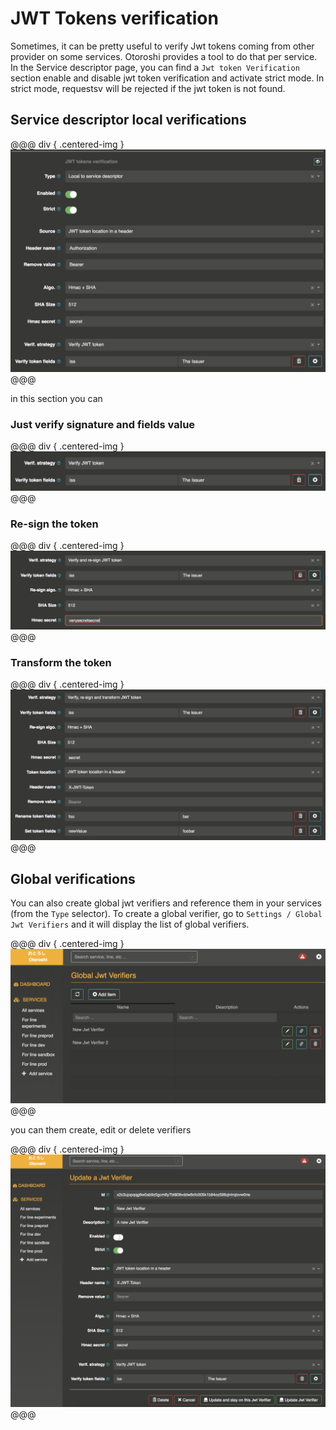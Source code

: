 # JWT Tokens verification

Sometimes, it can be pretty useful to verify Jwt tokens coming from other provider on some services. Otoroshi provides a tool to do that per service. In the Service descriptor page, you can find a `Jwt token Verification` section enable and disable jwt token verification and activate strict mode. In strict mode, requestsv will be rejected if the jwt token is not found.

## Service descriptor local verifications

@@@ div { .centered-img }
<img src="../img/jwt-verif-capture.png" />
@@@

in this section you can 

### Just verify signature and fields value

@@@ div { .centered-img }
<img src="../img/jwt-verif-verify.png" />
@@@

### Re-sign the token

@@@ div { .centered-img }
<img src="../img/jwt-verif-resign.png" />
@@@

### Transform the token

@@@ div { .centered-img }
<img src="../img/jwt-verif-transform.png" />
@@@

## Global verifications

You can also create global jwt verifiers and reference them in your services (from the `Type` selector). To create a global verifier, go to `Settings / Global Jwt Verifiers` and it will display the list of global verifiers.

@@@ div { .centered-img }
<img src="../img/jwt-verif-global-verifiers.png" />
@@@

you can them create, edit or delete verifiers

@@@ div { .centered-img }
<img src="../img/jwt-verif-global-verifier.png" />
@@@

